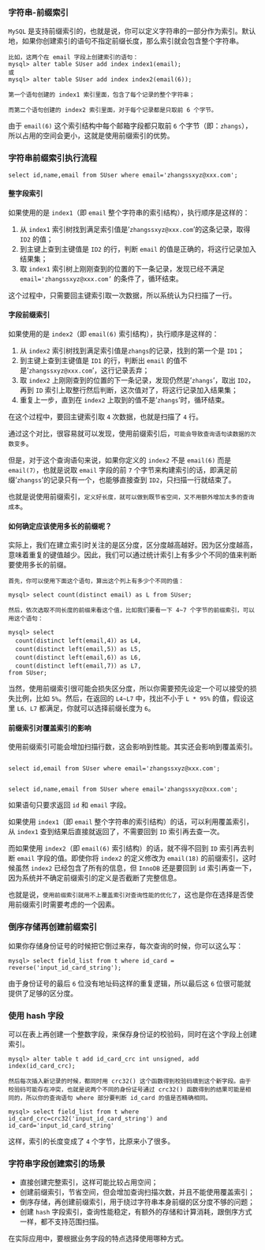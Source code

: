 ### 字符串-前缀索引

`MySQL` 是支持前缀索引的，也就是说，你可以定义字符串的一部分作为索引。默认地，如果你创建索引的语句不指定前缀长度，那么索引就会包含整个字符串。

```
比如，这两个在 email 字段上创建索引的语句：
mysql> alter table SUser add index index1(email);
或
mysql> alter table SUser add index index2(email(6));

第一个语句创建的 index1 索引里面，包含了每个记录的整个字符串；

而第二个语句创建的 index2 索引里面，对于每个记录都是只取前 6 个字节。
```

由于 `email(6)` 这个索引结构中每个邮箱字段都只取前 `6` 个字节（即：`zhangs`），所以占用的空间会更小，这就是使用前缀索引的优势。

### 字符串前缀索引执行流程

```
select id,name,email from SUser where email='zhangssxyz@xxx.com';
```

#### 整字段索引

如果使用的是 `index1`（即 `email` 整个字符串的索引结构），执行顺序是这样的：
1. 从 `index1` 索引树找到满足索引值是’`zhangssxyz@xxx.com`’的这条记录，取得 `ID2` 的值；
2. 到主键上查到主键值是 `ID2` 的行，判断 `email` 的值是正确的，将这行记录加入结果集；
3. 取 `index1` 索引树上刚刚查到的位置的下一条记录，发现已经不满足 `email='zhangssxyz@xxx.com’` 的条件了，循环结束。

这个过程中，只需要回主键索引取一次数据，所以系统认为只扫描了一行。

#### 字段前缀索引

如果使用的是 `index2`（即 `email(6)` 索引结构），执行顺序是这样的：

1. 从 `index2` 索引树找到满足索引值是`zhangs`的记录，找到的第一个是 `ID1`；
2. 到主键上查到主键值是 `ID1` 的行，判断出 `email` 的值不是’`zhangssxyz@xxx.com`’，这行记录丢弃；
3. 取 `index2` 上刚刚查到的位置的下一条记录，发现仍然是’`zhangs`’，取出 `ID2`，再到 `ID` 索引上取整行然后判断，这次值对了，将这行记录加入结果集；
4. 重复上一步，直到在 `index2` 上取到的值不是’`zhangs`’时，循环结束。

在这个过程中，要回主键索引取 `4` 次数据，也就是扫描了 `4` 行。

通过这个对比，很容易就可以发现，使用前缀索引后，`可能会导致查询语句读数据的次数变多`。

但是，对于这个查询语句来说，如果你定义的 `index2` 不是 `email(6)` 而是 `email(7）`，也就是说取 `email` 字段的前 `7` 个字节来构建索引的话，即满足前缀’`zhangss`’的记录只有一个，也能够直接查到 `ID2`，只扫描一行就结束了。

也就是说使用前缀索引，`定义好长度，就可以做到既节省空间，又不用额外增加太多的查询成本`。

#### 如何确定应该使用多长的前缀呢？

实际上，我们在建立索引时关注的是区分度，区分度越高越好。因为区分度越高，意味着重复的键值越少。因此，我们可以通过统计索引上有多少个不同的值来判断要使用多长的前缀。

```
首先，你可以使用下面这个语句，算出这个列上有多少个不同的值：

mysql> select count(distinct email) as L from SUser;

然后，依次选取不同长度的前缀来看这个值，比如我们要看一下 4~7 个字节的前缀索引，可以用这个语句：

mysql> select 
  count(distinct left(email,4)）as L4,
  count(distinct left(email,5)）as L5,
  count(distinct left(email,6)）as L6,
  count(distinct left(email,7)）as L7,
from SUser;
```

当然，使用前缀索引很可能会损失区分度，所以你需要预先设定一个可以接受的损失比例，比如 `5%`。然后，在返回的 `L4~L7` 中，找出不小于 `L * 95%` 的值，假设这里 `L6、L7` 都满足，你就可以选择前缀长度为 `6`。


#### 前缀索引对覆盖索引的影响

使用前缀索引可能会增加扫描行数，这会影响到性能。其实还会影响到覆盖索引。

```

select id,email from SUser where email='zhangssxyz@xxx.com';


select id,name,email from SUser where email='zhangssxyz@xxx.com';
```

如果语句只要求返回 `id` 和 `email` 字段。

如果使用 `index1`（即 `email` 整个字符串的索引结构）的话，可以利用覆盖索引，从 `index1` 查到结果后直接就返回了，不需要回到 `ID` 索引再去查一次。

而如果使用 `index2`（即 `email(6)` 索引结构）的话，就不得不回到 `ID` 索引再去判断 `email` 字段的值。即使你将 `index2` 的定义修改为 `email(18)` 的前缀索引，这时候虽然 `index2` 已经包含了所有的信息，但 `InnoDB` 还是要回到 `id` 索引再查一下，因为系统并不确定前缀索引的定义是否截断了完整信息。

也就是说，`使用前缀索引就用不上覆盖索引对查询性能的优化了`，这也是你在选择是否使用前缀索引时需要考虑的一个因素。

### 倒序存储再创建前缀索引

如果你存储身份证号的时候把它倒过来存，每次查询的时候，你可以这么写：
```
mysql> select field_list from t where id_card = reverse('input_id_card_string');
```

由于身份证号的最后 `6` 位没有地址码这样的重复逻辑，所以最后这 `6` 位很可能就提供了足够的区分度。

### 使用 hash 字段

可以在表上再创建一个整数字段，来保存身份证的校验码，同时在这个字段上创建索引。

```
mysql> alter table t add id_card_crc int unsigned, add index(id_card_crc);

然后每次插入新记录的时候，都同时用 crc32() 这个函数得到校验码填到这个新字段。由于校验码可能存在冲突，也就是说两个不同的身份证号通过 crc32() 函数得到的结果可能是相同的，所以你的查询语句 where 部分要判断 id_card 的值是否精确相同。

mysql> select field_list from t where id_card_crc=crc32('input_id_card_string') and id_card='input_id_card_string'
```

这样，索引的长度变成了 `4` 个字节，比原来小了很多。

### 字符串字段创建索引的场景
- 直接创建完整索引，这样可能比较占用空间；
- 创建前缀索引，节省空间，但会增加查询扫描次数，并且不能使用覆盖索引；
- 倒序存储，再创建前缀索引，用于绕过字符串本身前缀的区分度不够的问题；
- 创建 `hash` 字段索引，查询性能稳定，有额外的存储和计算消耗，跟倒序方式一样，都不支持范围扫描。

在实际应用中，要根据业务字段的特点选择使用哪种方式。